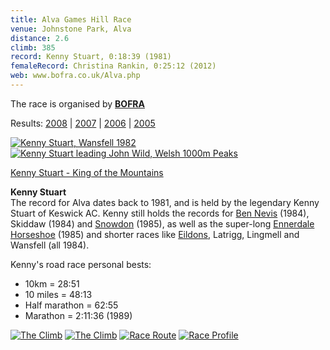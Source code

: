 ```yaml
---
title: Alva Games Hill Race
venue: Johnstone Park, Alva
distance: 2.6
climb: 385
record: Kenny Stuart, 0:18:39 (1981)
femaleRecord: Christina Rankin, 0:25:12 (2012)
web: www.bofra.co.uk/Alva.php
---
```

The race is organised by [**BOFRA**](http://www.bofra.co.uk/Alva.php)

Results: [2008](http://www.bofra.co.uk/AlvaResults2008.php) | [2007](http://www.bofra.co.uk/AlvaResults2007.php) | [2006](http://www.bofra.co.uk/AlvaResults2006.php) | [2005](http://www.alva.ukctest.co.uk/home/index.php?option=com_content&task=view&id=28&Itemid=41)

 [![Kenny Stuart, Wansfell 1982](http://www.scottishhillracing.co.uk/images/KennyStuart_tn.jpg)](http://www.scottishhillracing.co.uk/images/KennyStuart.jpg)[![Kenny Stuart leading John Wild, Welsh 1000m Peaks](http://www.scottishhillracing.co.uk/images/KennyStuart2_tn.jpg)](http://www.scottishhillracing.co.uk/images/KennyStuart2.jpg)

[Kenny Stuart - King of the Mountains](http://www.mudsweatandtears.co.uk/2009/08/27/kenny-stuart-king-of-the-mountains/)

**Kenny Stuart**  
The record for Alva dates back to 1981, and is held by the legendary Kenny Stuart of Keswick AC. Kenny still holds the records for [Ben Nevis](/RA-0098) (1984), Skiddaw (1984) and [Snowdon](http://snowdonrace.com/saesneg/index_saesneg_yras_recordiau_dynion.htm) (1985), as well as the super-long [Ennerdale Horseshoe](http://www.richardeastman.co.uk/cfra/page.php?page=calendar) (1985) and shorter races like [Eildons](/RA-0065), Latrigg, Lingmell and Wansfell (all 1984).

Kenny's road race personal bests:

*   10km = 28:51
*   10 miles = 48:13
*   Half marathon = 62:55
*   Marathon = 2:11:36 (1989)

[![The Climb](http://chris-upson.com/2008/Alva/AlvaClimb_tn.jpg)](http://chris-upson.com/2008/Alva/AlvaClimb.jpg) [![The Climb](http://chris-upson.com/2008/Alva/AlvaClimb2_tn.jpg)](http://chris-upson.com/2008/Alva/AlvaClimb2.jpg) [![Race Route](http://chris-upson.com/2008/Alva/AlvaTrack_tn.jpg)](http://chris-upson.com/2008/Alva/AlvaTrack.jpg) [![Race Profile](http://chris-upson.com/2008/Alva/AlvaProfile_tn.jpg)](http://chris-upson.com/2008/Alva/AlvaProfile.jpg)